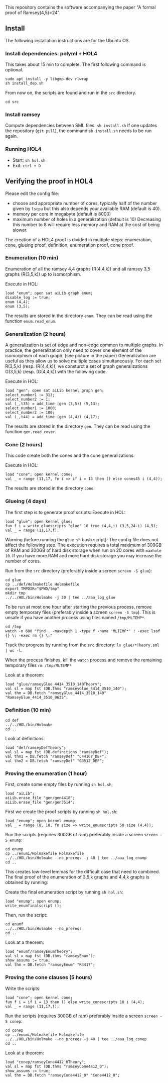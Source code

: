 This repository contains the software accompanying the paper 
"A formal proof of Ramsey(4,5)=24". 

## Install
The following installation instructions are for the Ubuntu OS.


### Install dependencies: polyml + HOL4
This takes about 15 min to complete. The first following command is optional.
``` 
sudo apt install -y libgmp-dev rlwrap
sh install_dep.sh
```

From now on, the scripts are found and run in the `src` directory.

``` 
cd src
```

### Install ramsey
Compute dependencies between SML files: `sh install.sh`
If one updates the repository (`git pull`), 
the command `sh install.sh` needs to be run again.

### Running HOL4
- Start: `sh hol.sh`
- Exit: `ctrl + D`

## Verifying the proof in HOL4
Please edit the config file: 
- choose and appropriate number of cores, 
  typically half of the number given by `lscpu` but this also depends your 
  available RAM (default is 40).
- memory per core in megabyte (default is 8000)
- maximum number of holes in a generalization (default is 10)
  Decreasing this number to 8 will require less memory and RAM 
  at the cost of being slower.

The creation of a HOL4 proof is divided in multiple steps: 
enumeration, cone, glueing proof, definition, enumeration proof, cone proof.

### Enumeration (10 min)
Enumeration of all the ramsey 4,4 graphs (R(4,4,k)) 
and all ramsey 3,5 graphs (R(3,5,k)) up to isomorphism.

Execute in HOL:
```
load "enum"; open sat aiLib graph enum;
disable_log := true;
enum (4,4);
enum (3,5);
```

The results are stored in the directory `enum`.
They can be read using the function `enum.read_enum`.

### Generalization (2 hours)
A generalization is set of edge and non-edge common to multiple graphs.
In practice, the generalization only need to cover 
one element of the isomorphism of each graph. (see picture in the paper)
Generalization are useful as they allow us to solve multiple cases 
simultaneously. For each set R(3,5,k) (resp. (R(4,4,k)), we consturct a set of 
graph generalizations G(3,5,k) (resp. (G(4,4,k)) with the following code.

Execute in HOL:
```
load "gen"; open sat aiLib kernel graph gen;
select_number1 := 313;
select_number2 := 1;
val (_,t35) = add_time (gen (3,5)) (5,13);
select_number1 := 1000;
select_number2 := 100;
val (_,t44) = add_time (gen (4,4)) (4,17);
```

The results are stored in the directory `gen`. 
They can be read using the function `gen.read_cover`.

### Cone (2 hours)

This code create both the cones and the cone generalizations.

Execute in HOL:
```
load "cone"; open kernel cone;
val _ = range (11,17, fn i => if i = 13 then () else cones45 i (4,4));
```

The results are stored in the directory `cone`. 

### Glueing (4 days)

The first step is to generate proof scripts:
Execute in HOL:
```
load "glue"; open kernel glue;
fun f i = write_gluescripts "glue" 10 true (4,4,i) (3,5,24-i) (4,5);
val _ = range (11,17,f);
```

Warning (before running the `glue.sh` bash script): 
The config file does not affect the following step.
The execution requires a total maximum of 300GB of RAM and 300GB of hard disk 
storage when run on 20 cores with `maxhole 10`. 
If you have more RAM and more hard disk storage 
you may increase the number of cores.

Run from the `src` directory (preferably inside a screen `screen -S glue`):
```
cd glue
cp ../def/Holmakefile Holmakefile
export TMPDIR="$PWD/tmp"
mkdir tmp
../../HOL/bin/Holmake -j 20 | tee ../aaa_log_glue
```

To be run at most one hour after starting the previous process,
remove empty temporary files (preferably inside a screen `screen -S tmp`).
This is unsafe if you have another process using files named `/tmp/MLTEMP*`.
```
cd /tmp
watch -n 600 "find . -maxdepth 1 -type f -name 'MLTEMP*' ! -exec lsof {} \; -exec rm {} \;"
```

Track the progress by running from the `src` directory: 
`ls glue/*Theory.sml | wc -l`.

When the process finishes, kill the `watch` process and remove the 
remaining temporary files `rm /tmp/MLTEMP*`

Look at a theorem:
```
load "glue/ramseyGlue_4414_3510_140Theory";
val sl = map fst (DB.thms "ramseyGlue_4414_3510_140");
val thm = DB.fetch "ramseyGlue_4414_3510_140" "RamseyGlue_4414_3510_9635";
```

### Definition (10 min)
```
cd def
../../HOL/bin/Holmake 
cd ..
```

Look at definitions:
```
load "def/ramseyDefTheory";
val sl = map fst (DB.definitions "ramseyDef");
val thm1 = DB.fetch "ramseyDef" "C4416r_DEF";
val thm2 = DB.fetch "ramseyDef" "G3512_DEF";
```

### Proving the enumeration (1 hour)
First, create some empty files by running `sh hol.sh`;

```
load "aiLib";
aiLib.erase_file "gen/gen4418";
aiLib.erase_file "gen/gen3514";
```

First we create the proof scripts by running `sh hol.sh`:

```
load "enump"; open kernel enump;
val _ = range (8, 18, fn size => write_enumscripts 50 size (4,4));
```

Run the scripts (requires 300GB of ram)
preferably inside a screen `screen -S enump`:

```
cd enump
cp ../enumi/Holmakefile Holmakefile
../../HOL/bin/Holmake --no_prereqs -j 40 | tee ../aaa_log_enump
cd ..
```

This creates low-level lemmas for the difficult case that need to combined.
The final proof of the enumeration of 3,5,k graphs and 4,4,k graphs
is obtained by running:

Create the final enumeration script by running `sh hol.sh`:

```
load "enump"; open enump;
write_enumfinalscript ();
```

Then, run the script:
```
cd enumf
../../HOL/bin/Holmake --no_prereqs
cd ..
```

Look at a theorem:
```
load "enumf/ramseyEnumTheory";
val sl = map fst (DB.thms "ramseyEnum");
show_assums := true;
val thm = DB.fetch "ramseyEnum" "R4417";
```

### Proving the cone clauses (5 hours)

Write the scripts:
```
load "cone"; open kernel cone;
fun f i = if i = 13 then () else write_conescripts 10 i (4,4);
val _ = range (11,17,f);
```

Run the scripts (requires 300GB of ram)
preferably inside a screen `screen -S conep`:
```
cd conep
cp ../enumi/Holmakefile Holmakefile
../../HOL/bin/Holmake --no_prereqs -j 40 | tee ../aaa_log_conep
cd ..
```

Look at a theorem:
```
load "conep/ramseyCone4412_0Theory";
val sl = map fst (DB.thms "ramseyCone4412_0");
show_assums := true;
val thm = DB.fetch "ramseyCone4412_0" "Cone4412_0";
```




 
